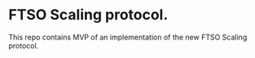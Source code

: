 # FTSO Scaling protocol.

This repo contains MVP of an implementation of the new FTSO Scaling protocol.